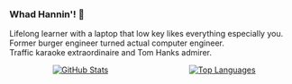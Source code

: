 ### Whad Hannin'! 👋

Lifelong learner with a laptop that low key likes everything especially you.  
Former burger engineer turned actual computer engineer.  
Traffic karaoke extraordinaire and Tom Hanks admirer.  

<!-- GitHub Stats -->
<!--
<style>
    .all-stats {
        display: flex;
        justify-content: center;
        align-items: flex-start;
    }
    .stats-card {
        width: 750px;
    }
    .langs-card {
        width: 500px;
    }
</style>
-->

<div class="all-stats">
    <!-- GitHub Stats Card -->
    <div class="stats-card" style="text-align: center; float: left; width:50%;">
        <a href="https://github.com/Lejondary">
            <img src="https://github-readme-stats.vercel.app/api?username=Lejondary&theme=gruvbox&bg_color=00000000&hide_title=true&show_icons=true&rank_icon=percentile&hide_border=true&line_height=25&hide=prs,contrib" alt="GitHub Stats">
        </a>
    </div>
    <!-- GitHub Langs Card -->
    <div class="langs-card" style="text-align: center; float: left; width: 50%;">
        <a href="https://github.com/Lejondary">
            <img src="https://github-readme-stats.vercel.app/api/top-langs/?username=Lejondary&theme=gruvbox&bg_color=00000000&layout=compact&hide_title=true&hide_border=true&langs_count=10&size_weight=0.5&count_weight=0.5" alt="Top Languages">
        </a>
    </div>
</div>

<!-- TODO
- [x] add github stats
- [x] add most used languages stats
- [ ] add wakatime card
- [ ] add streak stats
- [ ] add road card
- [ ] add dev.to badge
- [ ] add profile views badge
- [ ] add linkedin badge
- [ ] add github badge
- [ ] add skills badges w/ categories
- [ ] add spotify 
- [ ] add gif asset
- [ ] add portfolio badge
- [ ] add .dev badge
- [ ] add gcp dev profile badge
- [ ] add certs badges
- [ ] add riot val badge
-->

<!-- MARKDOWN LINKS -->
<!--
[github-url]: https://github.com/Lejondary
[github-stats-card]: https://github-readme-stats.vercel.app/api?username=Lejondary&theme=gruvbox&bg_color=00000000&hide_title=true&show_icons=true&rank_icon=percentile&hide=prs,contrib
[github-langs-card]: https://github-readme-stats.vercel.app/api/top-langs/?username=Lejondary&theme=gruvbox&layout=compact&hide_title=true&langs_count=10&size_weight=0.5&count_weight=0.5
-->